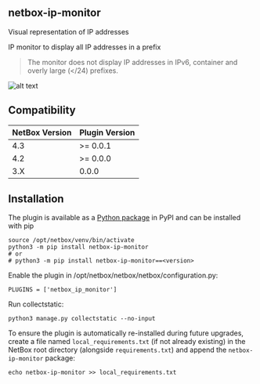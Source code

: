 ## netbox-ip-monitor

Visual representation of IP addresses

IP monitor to display all IP addresses in a prefix

> The monitor does not display IP addresses in IPv6, container and overly large (</24) prefixes.

![alt text](docs/images/ip_monitor.png "IP Monitor")

## Compatibility

| NetBox Version| Plugin Version|
|---------------|---------------|
| 4.3           | >= 0.0.1      |
| 4.2           | >= 0.0.0      |
| 3.X           | 0.0.0         |


## Installation

The plugin is available as a [Python package](https://pypi.org/project/netbox-ip-monitor/) in PyPI and can be installed with pip
```
source /opt/netbox/venv/bin/activate
python3 -m pip install netbox-ip-monitor
# or
# python3 -m pip install netbox-ip-monitor==<version>
```

Enable the plugin in /opt/netbox/netbox/netbox/configuration.py:
```
PLUGINS = ['netbox_ip_monitor']
```

Run collectstatic:
```
python3 manage.py collectstatic --no-input
```

To ensure the plugin is automatically re-installed during future upgrades, create a file named `local_requirements.txt` (if not already existing) in the NetBox root directory (alongside `requirements.txt`) and append the `netbox-ip-monitor` package:

```no-highlight
echo netbox-ip-monitor >> local_requirements.txt
```